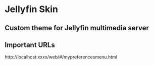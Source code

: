 # Jellyfin Skin

## Custom theme for Jellyfin multimedia server

## Important URLs
http://localhost:xxxx/web/#/mypreferencesmenu.html
